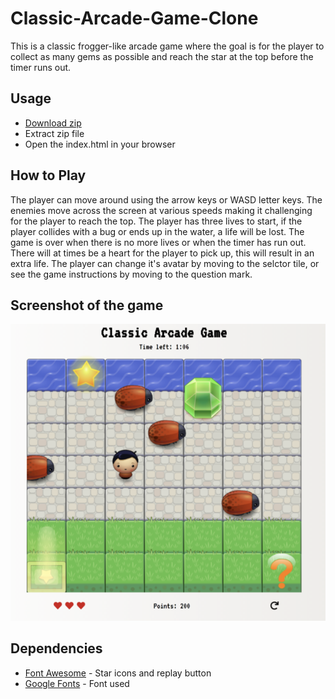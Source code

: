 Classic-Arcade-Game-Clone
===============================
This is a classic frogger-like arcade game where the goal is for the player to collect as many gems as possible and reach the star at the top before the timer runs out. 

## Usage
* [Download zip](https://github.com/madeleinewoodbury/arcade-game-udacity/archive/master.zip)
* Extract zip file
* Open the index.html in your browser 

## How to Play
The player can move around using the arrow keys or WASD letter keys. The enemies move across the screen at various speeds making it challenging for the player to reach the top. The player has three lives to start, if the player collides with a bug or ends up in the water, a life will be lost. The game is over when there is no more lives or when the timer has run out.
There will at times be a heart for the player to pick up, this will result in an extra life.
The player can change it's avatar by moving to the selctor tile, or see the game instructions by moving to the question mark.

## Screenshot of the game

![alt text](images/screenshot.png "Screenshot of the game")

## Dependencies
* [Font Awesome](https://fontawesome.com/?from=io) - Star icons and replay button
* [Google Fonts](https://fonts.google.com/) - Font used

